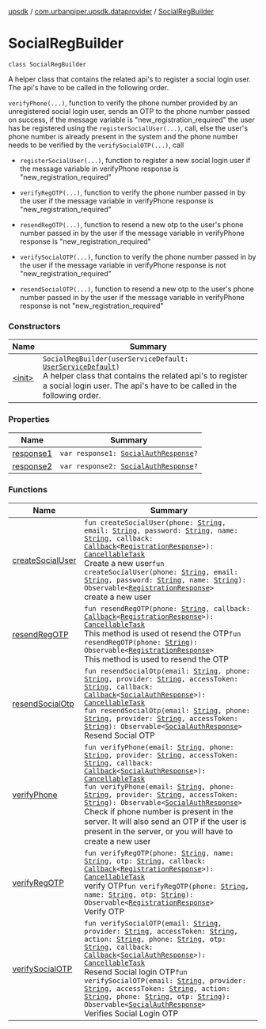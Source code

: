 [upsdk](../../index.md) / [com.urbanpiper.upsdk.dataprovider](../index.md) / [SocialRegBuilder](./index.md)

# SocialRegBuilder

`class SocialRegBuilder`

A helper class that contains the related api's to register a social login user.
The api's have to be called in the following order.

`verifyPhone(...)`, function to verify the phone number provided by an unregistered social login user,
sends an OTP to the phone number passed on success, if the message variable is "new_registration_required"
the user has be registered using the `registerSocialUser(...)`, call, else the user's phone number is already
present in the system and the phone number needs to be verified by the `verifySocialOTP(...)`, call

* `registerSocialUser(...)`, function to register a new social login user if the message variable in verifyPhone
response is "new_registration_required"

* `verifyRegOTP(...)`, function to verify the phone number passed in by the user if the message variable in
verifyPhone response is "new_registration_required"

* `resendRegOTP(...)`, function to resend a new otp to the user's phone number passed in by the user
if the message variable in verifyPhone response is "new_registration_required"

* `verifySocialOTP(...)`, function to verify the phone number passed in by the user if the message
variable in verifyPhone response is not "new_registration_required"

* `resendSocialOTP(...)`, function to resend a new otp to the user's phone number passed in by the user
if the message variable in verifyPhone response is not "new_registration_required"

### Constructors

| Name | Summary |
|---|---|
| [&lt;init&gt;](-init-.md) | `SocialRegBuilder(userServiceDefault: `[`UserServiceDefault`](../-user-service-default/index.md)`)`<br>A helper class that contains the related api's to register a social login user. The api's have to be called in the following order. |

### Properties

| Name | Summary |
|---|---|
| [response1](response1.md) | `var response1: `[`SocialAuthResponse`](../../com.urbanpiper.upsdk.model.networkresponse/-social-auth-response/index.md)`?` |
| [response2](response2.md) | `var response2: `[`SocialAuthResponse`](../../com.urbanpiper.upsdk.model.networkresponse/-social-auth-response/index.md)`?` |

### Functions

| Name | Summary |
|---|---|
| [createSocialUser](create-social-user.md) | `fun createSocialUser(phone: `[`String`](https://kotlinlang.org/api/latest/jvm/stdlib/kotlin/-string/index.html)`, email: `[`String`](https://kotlinlang.org/api/latest/jvm/stdlib/kotlin/-string/index.html)`, password: `[`String`](https://kotlinlang.org/api/latest/jvm/stdlib/kotlin/-string/index.html)`, name: `[`String`](https://kotlinlang.org/api/latest/jvm/stdlib/kotlin/-string/index.html)`, callback: `[`Callback`](../-callback/index.md)`<`[`RegistrationResponse`](../../com.urbanpiper.upsdk.model.networkresponse/-registration-response/index.md)`>): `[`CancellableTask`](../-cancellable-task/index.md)<br>Create a new user`fun createSocialUser(phone: `[`String`](https://kotlinlang.org/api/latest/jvm/stdlib/kotlin/-string/index.html)`, email: `[`String`](https://kotlinlang.org/api/latest/jvm/stdlib/kotlin/-string/index.html)`, password: `[`String`](https://kotlinlang.org/api/latest/jvm/stdlib/kotlin/-string/index.html)`, name: `[`String`](https://kotlinlang.org/api/latest/jvm/stdlib/kotlin/-string/index.html)`): Observable<`[`RegistrationResponse`](../../com.urbanpiper.upsdk.model.networkresponse/-registration-response/index.md)`>`<br>create a new user |
| [resendRegOTP](resend-reg-o-t-p.md) | `fun resendRegOTP(phone: `[`String`](https://kotlinlang.org/api/latest/jvm/stdlib/kotlin/-string/index.html)`, callback: `[`Callback`](../-callback/index.md)`<`[`RegistrationResponse`](../../com.urbanpiper.upsdk.model.networkresponse/-registration-response/index.md)`>): `[`CancellableTask`](../-cancellable-task/index.md)<br>This method is used ot resend the OTP`fun resendRegOTP(phone: `[`String`](https://kotlinlang.org/api/latest/jvm/stdlib/kotlin/-string/index.html)`): Observable<`[`RegistrationResponse`](../../com.urbanpiper.upsdk.model.networkresponse/-registration-response/index.md)`>`<br>This method is used to resend the OTP |
| [resendSocialOtp](resend-social-otp.md) | `fun resendSocialOtp(email: `[`String`](https://kotlinlang.org/api/latest/jvm/stdlib/kotlin/-string/index.html)`, phone: `[`String`](https://kotlinlang.org/api/latest/jvm/stdlib/kotlin/-string/index.html)`, provider: `[`String`](https://kotlinlang.org/api/latest/jvm/stdlib/kotlin/-string/index.html)`, accessToken: `[`String`](https://kotlinlang.org/api/latest/jvm/stdlib/kotlin/-string/index.html)`, callback: `[`Callback`](../-callback/index.md)`<`[`SocialAuthResponse`](../../com.urbanpiper.upsdk.model.networkresponse/-social-auth-response/index.md)`>): `[`CancellableTask`](../-cancellable-task/index.md)<br>`fun resendSocialOtp(email: `[`String`](https://kotlinlang.org/api/latest/jvm/stdlib/kotlin/-string/index.html)`, phone: `[`String`](https://kotlinlang.org/api/latest/jvm/stdlib/kotlin/-string/index.html)`, provider: `[`String`](https://kotlinlang.org/api/latest/jvm/stdlib/kotlin/-string/index.html)`, accessToken: `[`String`](https://kotlinlang.org/api/latest/jvm/stdlib/kotlin/-string/index.html)`): Observable<`[`SocialAuthResponse`](../../com.urbanpiper.upsdk.model.networkresponse/-social-auth-response/index.md)`>`<br>Resend Social OTP |
| [verifyPhone](verify-phone.md) | `fun verifyPhone(email: `[`String`](https://kotlinlang.org/api/latest/jvm/stdlib/kotlin/-string/index.html)`, phone: `[`String`](https://kotlinlang.org/api/latest/jvm/stdlib/kotlin/-string/index.html)`, provider: `[`String`](https://kotlinlang.org/api/latest/jvm/stdlib/kotlin/-string/index.html)`, accessToken: `[`String`](https://kotlinlang.org/api/latest/jvm/stdlib/kotlin/-string/index.html)`, callback: `[`Callback`](../-callback/index.md)`<`[`SocialAuthResponse`](../../com.urbanpiper.upsdk.model.networkresponse/-social-auth-response/index.md)`>): `[`CancellableTask`](../-cancellable-task/index.md)<br>`fun verifyPhone(email: `[`String`](https://kotlinlang.org/api/latest/jvm/stdlib/kotlin/-string/index.html)`, phone: `[`String`](https://kotlinlang.org/api/latest/jvm/stdlib/kotlin/-string/index.html)`, provider: `[`String`](https://kotlinlang.org/api/latest/jvm/stdlib/kotlin/-string/index.html)`, accessToken: `[`String`](https://kotlinlang.org/api/latest/jvm/stdlib/kotlin/-string/index.html)`): Observable<`[`SocialAuthResponse`](../../com.urbanpiper.upsdk.model.networkresponse/-social-auth-response/index.md)`>`<br>Check if phone number is present in the server. It will also send an OTP if the user is present in the server, or you will have to create a new user |
| [verifyRegOTP](verify-reg-o-t-p.md) | `fun verifyRegOTP(phone: `[`String`](https://kotlinlang.org/api/latest/jvm/stdlib/kotlin/-string/index.html)`, name: `[`String`](https://kotlinlang.org/api/latest/jvm/stdlib/kotlin/-string/index.html)`, otp: `[`String`](https://kotlinlang.org/api/latest/jvm/stdlib/kotlin/-string/index.html)`, callback: `[`Callback`](../-callback/index.md)`<`[`RegistrationResponse`](../../com.urbanpiper.upsdk.model.networkresponse/-registration-response/index.md)`>): `[`CancellableTask`](../-cancellable-task/index.md)<br>verify OTP`fun verifyRegOTP(phone: `[`String`](https://kotlinlang.org/api/latest/jvm/stdlib/kotlin/-string/index.html)`, name: `[`String`](https://kotlinlang.org/api/latest/jvm/stdlib/kotlin/-string/index.html)`, otp: `[`String`](https://kotlinlang.org/api/latest/jvm/stdlib/kotlin/-string/index.html)`): Observable<`[`RegistrationResponse`](../../com.urbanpiper.upsdk.model.networkresponse/-registration-response/index.md)`>`<br>Verify OTP |
| [verifySocialOTP](verify-social-o-t-p.md) | `fun verifySocialOTP(email: `[`String`](https://kotlinlang.org/api/latest/jvm/stdlib/kotlin/-string/index.html)`, provider: `[`String`](https://kotlinlang.org/api/latest/jvm/stdlib/kotlin/-string/index.html)`, accessToken: `[`String`](https://kotlinlang.org/api/latest/jvm/stdlib/kotlin/-string/index.html)`, action: `[`String`](https://kotlinlang.org/api/latest/jvm/stdlib/kotlin/-string/index.html)`, phone: `[`String`](https://kotlinlang.org/api/latest/jvm/stdlib/kotlin/-string/index.html)`, otp: `[`String`](https://kotlinlang.org/api/latest/jvm/stdlib/kotlin/-string/index.html)`, callback: `[`Callback`](../-callback/index.md)`<`[`SocialAuthResponse`](../../com.urbanpiper.upsdk.model.networkresponse/-social-auth-response/index.md)`>): `[`CancellableTask`](../-cancellable-task/index.md)<br>Resend Social login OTP`fun verifySocialOTP(email: `[`String`](https://kotlinlang.org/api/latest/jvm/stdlib/kotlin/-string/index.html)`, provider: `[`String`](https://kotlinlang.org/api/latest/jvm/stdlib/kotlin/-string/index.html)`, accessToken: `[`String`](https://kotlinlang.org/api/latest/jvm/stdlib/kotlin/-string/index.html)`, action: `[`String`](https://kotlinlang.org/api/latest/jvm/stdlib/kotlin/-string/index.html)`, phone: `[`String`](https://kotlinlang.org/api/latest/jvm/stdlib/kotlin/-string/index.html)`, otp: `[`String`](https://kotlinlang.org/api/latest/jvm/stdlib/kotlin/-string/index.html)`): Observable<`[`SocialAuthResponse`](../../com.urbanpiper.upsdk.model.networkresponse/-social-auth-response/index.md)`>`<br>Verifies Social Login OTP |
